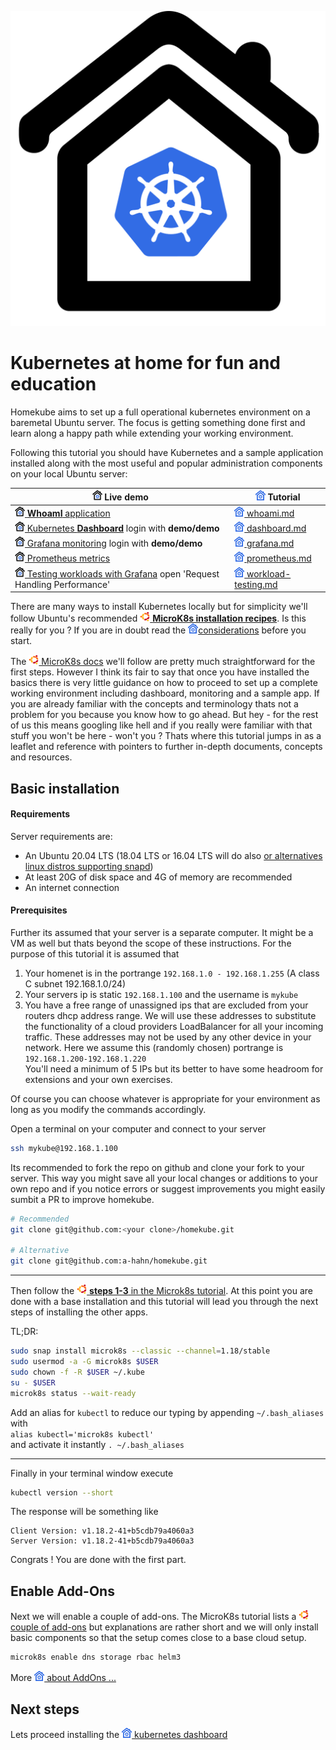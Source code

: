 ![Homekube](docs/images/homekube.png)

# Kubernetes at home for fun and education

Homekube aims to set up a full operational kubernetes environment on a baremetal Ubuntu server. 
The focus is getting something done first and learn along a happy path while extending your working environment.  

Following this tutorial you should have Kubernetes and a sample application installed 
along with the most useful and popular administration components on your local Ubuntu server:

| ![](docs/images/ico/color/homekube_link_16.png) Live demo| ![](docs/images/ico/color/homekube_16.png) Tutorial|
|--------|--------|
|[![](docs/images/ico/color/homekube_link_16.png) **WhoamI** application](https://whoami.homekube.org)| [![](docs/images/ico/color/homekube_16.png) whoami.md](docs/whoami.md)|
|[![](docs/images/ico/color/homekube_link_16.png) Kubernetes **Dashboard**](https://dashboard.homekube.org) login with **demo/demo**| [![](docs/images/ico/color/homekube_16.png) dashboard.md](docs/dashboard.md)|
|[![](docs/images/ico/color/homekube_link_16.png) Grafana monitoring](https://grafana.homekube.org) login with **demo/demo** | [![](docs/images/ico/color/homekube_16.png) grafana.md](docs/grafana.md)|
|[![](docs/images/ico/color/homekube_link_16.png) Prometheus metrics](https://prometheus.homekube.org)| [![](docs/images/ico/color/homekube_16.png) prometheus.md](docs/prometheus.md)|
|[![](docs/images/ico/color/homekube_link_16.png) Testing workloads with Grafana](https://grafana.homekube.org) open 'Request Handling Performance' | [![](docs/images/ico/color/homekube_16.png) workload-testing.md](docs/workload-testing.md)|


There are many ways to install Kubernetes locally but for simplicity we'll follow Ubuntu's recommended [![](docs/images/ico/color/ubuntu_16.png) **MicroK8s installation recipes**](https://microk8s.io/docs).
Is this really for you ? If you are in doubt read the [![](docs/images/ico/color/homekube_16.png)considerations](docs/considerations.md) before you start.


The [![](docs/images/ico/color/ubuntu_16.png) MicroK8s docs](https://microk8s.io/docs) 
we'll follow are pretty much straightforward for the first steps.
However I think its fair to say that once you have installed the basics there is very little guidance on how to proceed
 to set up a complete working environment including dashboard, monitoring and a sample app.
If you are already familiar with the concepts and terminology thats not a problem for you because you know how to go ahead.
But hey - for the rest of us this means googling like hell and if you really were familiar with that stuff
you won't be here - won't you ?
Thats where this tutorial jumps in as a leaflet and reference with pointers to further in-depth documents, concepts and resources.

## Basic installation

#### Requirements

Server requirements are:

* An Ubuntu 20.04 LTS (18.04 LTS or 16.04 LTS will do also [or alternatives linux distros supporting snapd](https://snapcraft.io/docs/installing-snapd))
* At least 20G of disk space and 4G of memory are recommended
* An internet connection

#### Prerequisites

Further its assumed that your server is a separate computer. It might be a VM as well but thats beyond the scope of these instructions.
For the purpose of this tutorial it is assumed that

1) Your homenet is in the portrange `192.168.1.0 - 192.168.1.255` (A class C subnet 192.168.1.0/24) 
2) Your servers ip is static `192.168.1.100` and the username is `mykube`
3) You have a free range of unassigned ips that are excluded from your routers dhcp address range.
We will use these addresses to substitute the functionality of a cloud providers LoadBalancer for all your incoming traffic.
These addresses may not be used by any other device in your network. Here we assume this (randomly chosen) 
portrange is 
`192.168.1.200-192.168.1.220`  
You'll need a minimum of 5 IPs but its better to have some headroom for extensions and your own exercises. 

Of course you can choose whatever is appropriate for your environment as long as you modify the commands accordingly.
  
Open a terminal on your computer and connect to your server 
```bash
ssh mykube@192.168.1.100
```

Its recommended to fork the repo on github and clone your fork to your server.
This way you might save all your local changes or additions to your own repo and if you notice errors
or suggest improvements you might easily sumbit a PR to improve homekube. 

```bash
# Recommended
git clone git@github.com:<your clone>/homekube.git

# Alternative
git clone git@github.com:a-hahn/homekube.git
```

---
Then follow the [![](docs/images/ico/color/ubuntu_16.png) **steps 1-3** in the Microk8s tutorial](https://microk8s.io/docs).
At this point you are done with a base installation and this tutorial will lead you through the next steps of installing the other apps.

TL;DR:

```bash
sudo snap install microk8s --classic --channel=1.18/stable
sudo usermod -a -G microk8s $USER
sudo chown -f -R $USER ~/.kube
su - $USER
microk8s status --wait-ready
```
Add an alias for `kubectl` to reduce our typing by appending `~/.bash_aliases` with  
`alias kubectl='microk8s kubectl'`  
and activate it instantly `. ~/.bash_aliases`

---
Finally in your terminal window execute

```bash
kubectl version --short
```

The response will be something like
```
Client Version: v1.18.2-41+b5cdb79a4060a3   
Server Version: v1.18.2-41+b5cdb79a4060a3
```
Congrats ! You are done with the first part.

## Enable Add-Ons

Next we will enable a couple of add-ons. The MicroK8s tutorial lists a [![](docs/images/ico/color/ubuntu_16.png) couple of add-ons](https://microk8s.io/docs/addons)
but explanations are rather short and we will only install basic components so that the setup comes close to a base cloud setup.

```bash
microk8s enable dns storage rbac helm3
```
More [![](docs/images/ico/color/homekube_16.png) about AddOns ...](docs/microk8s-addons.md) 

## Next steps

Lets proceed installing the [![](docs/images/ico/color/homekube_16.png) kubernetes dashboard](docs/dashboard.md)    
  

